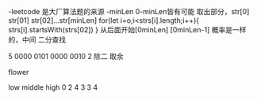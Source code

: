 -leetcode 是大厂算法题的来源
-minLen  0-minLen皆有可能
取出部分，str[0]  str[01] str[02]...str[minLen]
for(let i=o;i<strs[i].length;i++){
    strs[i].startsWith(strs[02])
}
从后面开始[0minLen] [0minLen-1]
概率是一样的，中间 二分查找

5  0000 0101
   0000 0010  2    除二 取余

flower

low    middle     high 
0        2         4
3        3         4

